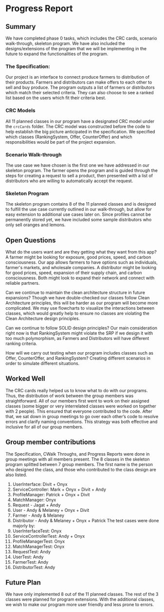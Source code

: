 # Progress Report

## Summary

We have completed phase 0 tasks, which includes the CRC cards, scenario walk-through, skeleton program. We have also included the designs/extensions of the program that we will be implementing in the future to expand the functionalities of the program.

### The Specification:

Our project is an interface to connect produce farmers to distribution of their products. Farmers and distributors can make offers to each other to sell and buy produce. The program outputs a list of farmers or distributors which match their selected criteria. They can also choose to see a ranked list based on the users which fit their criteria best.

### CRC Models
All 11 planned classes in our program have a designated CRC model under the `crcCards` folder. The CRC model was constructed before the code to help establish the big picture anticipated in the specification. We specified which classes (RankingSystem, Offer, CounterOffer) and which responsibilities would be part of the project expansion.

### Scenario Walk-through
The use case we have chosen is the first one we have addressed in our skeleton program. The farmer opens the program and is guided through the steps for creating a request to sell a product, then presented with a list of distributors who are willing to automatically accept the request.

### Skeleton Program
The skeleton program contains 8 of the 11 planned classes and is designed to fulfill the use case currently outlined in our walk-through, but allow for easy extension to additional use cases later on. Since profiles cannot be permanently stored yet, we have included some sample distributors who only sell oranges and lemons.


## Open Questions
What do the users want and are they getting what they want from this app?
A farmer might be looking for exposure, good prices, speed, and carbon consciousness. Our app allows farmers to have options such as individuals, farmer's markets, and wholesale companies.
A distributor might be looking for good prices, speed, expansion of their supply chain, and carbon consciousness.
Both might look to expand their network and connect with reliable partners.

Can we continue to maintain the clean architecture structure in future expansions?
Though we have double-checked our classes follow Clean Architecture principles, this will be harder as our program will become more complicated. We may use flowcharts to visualize the interactions between classes, which would greatly help to ensure no classes are violating the Clean Architecture design principles.

Can we continue to follow SOLID design principles?
Our main consideration right now is that RankingSystem might violate the SRP if we design it with too much polymorphism, as Farmers and Distributors will have different ranking criteria.

How will we carry out testing when our program includes classes such as Offer, CounterOffer, and RankingSystem?
Creating different scenarios in order to simulate different situations.


## Worked Well
The CRC cards really helped us to know what to do with our programs. Thus, the distribution of work between the group members was straightforward. All of our members first went to work on their assigned classes (some bigger or very interrelated classes were worked on together with 2 people). This ensured that everyone contributed to the code. After that, we sat down in group meetings to go over each other’s code to resolve errors and clarify naming conventions. This strategy was both effective and inclusive for all of our group members.

## Group member contributions
The Specification, CWalk Throughs, and Progress Reports were done in group meetings with all members present.
The 8 classes in the skeleton program splitted between 7 group members. The first name is the person who designed the class, and those who contributed to the class design are also listed.
1. UserInterface: Divit + Onyx
2. ServiceController: Mark + Onyx + Divit + Andy
3. ProfileManager: Patrick + Onyx + Divit
4. MatchManager: Onyx 
5. Request - Jagat + Andy
6. User - Andy & Melaney + Onyx + Divit
7. Farmer - Andy & Melaney
8. Distributor - Andy & Melaney + Onyx + Patrick
The test cases were done majorly by:
1. UserInterfaceTest: Onyx
2. ServiceControllerTest: Andy + Onyx
3. ProfileManagerTest: Onyx
4. MatchManagerTest: Onyx
5. RequestTest: Andy
6. UserTest: Andy
7. FarmerTest: Andy
8. DistributorTest: Andy

## Future Plan
We have only implemented 8 out of the 11 planned classes. The rest of the 3 classes were planned for program extensions. With the additional classes, we wish to make our program more user friendly and less prone to errors.
